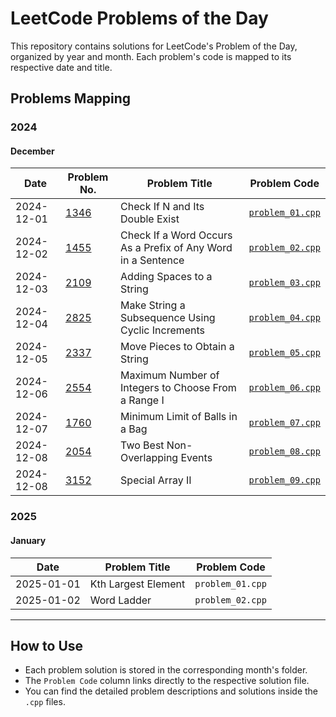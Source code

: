 # LeetCode Problems of the Day

This repository contains solutions for LeetCode's Problem of the Day, organized by year and month. Each problem's code is mapped to its respective date and title.

## Problems Mapping

### 2024
#### December
| **Date**       | **Problem No.**                              | **Problem Title**                               | **Problem Code**                                  |
|----------------|---------------------------------------------|------------------------------------------------|-------------------------------------------------|
| 2024-12-01     | [1346](https://leetcode.com/problems/check-if-n-and-its-double-exist/) | Check If N and Its Double Exist                | [`problem_01.cpp`](2024/December/problem_01.cpp) |
| 2024-12-02     | [1455](https://leetcode.com/problems/check-if-a-word-occurs-as-a-prefix-of-any-word-in-a-sentence/) | Check If a Word Occurs As a Prefix of Any Word in a Sentence | [`problem_02.cpp`](2024/December/problem_02.cpp) |
| 2024-12-03     | [2109](https://leetcode.com/problems/adding-spaces-to-a-string/) | Adding Spaces to a String                      | [`problem_03.cpp`](2024/December/problem_03.cpp) |
| 2024-12-04     | [2825](https://leetcode.com/problems/make-string-a-subsequence-using-cyclic-increments/) | Make String a Subsequence Using Cyclic Increments | [`problem_04.cpp`](2024/December/problem_04.cpp) |
| 2024-12-05     | [2337](https://leetcode.com/problems/move-pieces-to-obtain-a-string/) | Move Pieces to Obtain a String                 | [`problem_05.cpp`](2024/December/problem_05.cpp) |
| 2024-12-06     | [2554](https://leetcode.com/problems/maximum-number-of-integers-to-choose-from-a-range-i/) | Maximum Number of Integers to Choose From a Range I | [`problem_06.cpp`](2024/December/problem_06.cpp) |
| 2024-12-07     | [1760](https://leetcode.com/problems/minimum-limit-of-balls-in-a-bag/) | Minimum Limit of Balls in a Bag                | [`problem_07.cpp`](2024/December/problem_07.cpp) |
| 2024-12-08     | [2054](https://leetcode.com/problems/two-best-non-overlapping-events/) | Two Best Non-Overlapping Events                | [`problem_08.cpp`](2024/December/problem_08.cpp) |
| 2024-12-08     | [3152](https://leetcode.com/problems/special-array-ii/) | Special Array II                               | [`problem_09.cpp`](2024/December/problem_09.cpp) |


### 2025
#### January
| Date       | Problem Title            | Problem Code   |
|------------|--------------------------|----------------|
| 2025-01-01 | Kth Largest Element     | `problem_01.cpp` |
| 2025-01-02 | Word Ladder             | `problem_02.cpp` |

---

## How to Use
- Each problem solution is stored in the corresponding month's folder.
- The `Problem Code` column links directly to the respective solution file.
- You can find the detailed problem descriptions and solutions inside the `.cpp` files.